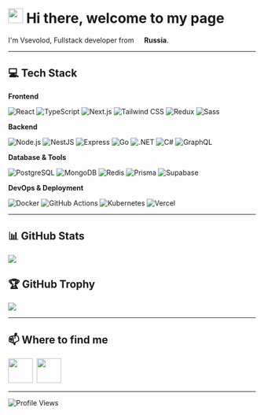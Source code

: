 <h1><img src="https://emojis.slackmojis.com/emojis/images/1531849430/4246/blob-sunglasses.gif?1531849430" width="30"/> Hi there, welcome to my page</h1>

I'm Vsevolod, Fullstack developer from <img src="https://cdn-icons-png.flaticon.com/512/197/197408.png" width="13"/> **Russia**.

---

## 💻 Tech Stack

**Frontend**
<p>
  <img alt="React" src="https://img.shields.io/badge/-React-45b8d8?style=flat-square&logo=react&logoColor=white" />
  <img alt="TypeScript" src="https://img.shields.io/badge/-TypeScript-007ACC?style=flat-square&logo=typescript&logoColor=white" />
  <img alt="Next.js" src="https://img.shields.io/badge/Next.js-000000?style=flat-square&logo=next.js&logoColor=white" />
  <img alt="Tailwind CSS" src="https://img.shields.io/badge/Tailwind%20CSS-%2338B2AC.svg?style=flat-square&logo=tailwind-css&logoColor=white" />
  <img alt="Redux" src="https://img.shields.io/badge/-Redux-764ABC?style=flat-square&logo=redux&logoColor=white" />
  <img alt="Sass" src="https://img.shields.io/badge/-Sass-CC6699?style=flat-square&logo=sass&logoColor=white" />
</p>

**Backend**
<p>
  <img alt="Node.js" src="https://img.shields.io/badge/-Nodejs-43853d?style=flat-square&logo=Node.js&logoColor=white" />
  <img alt="NestJS" src="https://img.shields.io/badge/Nest.js-%23E0234E.svg?style=flat-square&logo=nestjs&logoColor=white" />
  <img alt="Express" src="https://img.shields.io/badge/Express.js-%23404d59.svg?style=flat-square&logo=express&logoColor=%2361DAFB" />
  <img alt="Go" src="https://img.shields.io/badge/Go-%2300ADD8.svg?style=flat-square&logo=go&logoColor=white" />
  <img alt=".NET" src="https://img.shields.io/badge/.NET-512BD4?style=flat-square&logo=dotnet&logoColor=fff" />
  <img alt="C#" src="https://img.shields.io/badge/C%23-%23239120.svg?style=flat-square&logo=c-sharp&logoColor=white" />
  <img alt="GraphQL" src="https://img.shields.io/badge/-GraphQL-E10098?style=flat-square&logo=graphql&logoColor=white" />
</p>

**Database & Tools**
<p>
  <img alt="PostgreSQL" src="https://img.shields.io/badge/Postgres-%23316192.svg?style=flat-square&logo=postgresql&logoColor=white" />
  <img alt="MongoDB" src="https://img.shields.io/badge/-MongoDB-13aa52?style=flat-square&logo=mongodb&logoColor=white" />
  <img alt="Redis" src="https://img.shields.io/badge/Redis-%23DD0031.svg?style=flat-square&logo=redis&logoColor=white" />
  <img alt="Prisma" src="https://img.shields.io/badge/Prisma-2D3748?style=flat-square&logo=prisma&logoColor=white" />
  <img alt="Supabase" src="https://img.shields.io/badge/Supabase-3FCF8E?style=flat-square&logo=supabase&logoColor=fff" />
</p>

**DevOps & Deployment**
<p>
  <img alt="Docker" src="https://img.shields.io/badge/-Docker-46a2f1?style=flat-square&logo=docker&logoColor=white" />
  <img alt="GitHub Actions" src="https://img.shields.io/badge/-Github_Actions-2088FF?style=flat-square&logo=github-actions&logoColor=white" />
  <img alt="Kubernetes" src="https://img.shields.io/badge/Kubernetes-326CE5?style=flat-square&logo=kubernetes&logoColor=fff" />
  <img alt="Vercel" src="https://img.shields.io/badge/Vercel-%23000000.svg?style=flat-square&logo=vercel&logoColor=white" />
</p>

---

## 📊 GitHub Stats

<img src="https://github-readme-stats.vercel.app/api/top-langs/?username=Pepega4a&layout=compact&theme=nord"/>

## 🏆 GitHub Trophy

<img src="https://github-profile-trophy.vercel.app/?username=Pepega4a&theme=nord&column=4"/>

---

## 📫 Where to find me

<p>
  <a href="https://discord.com/users/262553435566637057"><img src="https://dcbadge.limes.pink/api/shield/262553435566637057" height="50"/></a>&nbsp;&nbsp;<a href="https://linkedin.com/in/seva-titov-3a38532ba"><img src="https://img.shields.io/badge/LinkedIn-0077B5?style=for-the-badge&logo=linkedin&logoColor=white" height="50" /></a>
</p>


---

![Profile Views](https://komarev.com/ghpvc/?username=Pepega4a&color=blue&style=flat-square)
